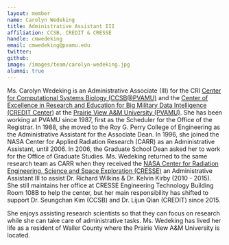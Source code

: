 ```yaml
---
layout: member
name: Carolyn Wedeking
title: Administrative Assistant III
affiliation: CCSB, CREDIT & CRESSE
handle: cmwedeking
email: cmwedeking@pvamu.edu
twitter: 
github: 
image: /images/team/carolyn-wedeking.jpg
alumni: true
---
```


Ms. Carolyn Wedeking is an Administrative Associate (III) for the CRI [Center for Computational Systems Biology (CCSB@PVAMU)]({{site.baseurl}}{{"/"}}) and the [Center of Excellence in Research and Education for Big Military Data Intelligence (CREDIT Center)](http://credit.pvamu.edu) at the [Prairie View A&M University (PVAMU)](http://www.pvamu.edu).  She has been working at PVAMU since 1987, first as the Scheduler for the Office of the Registrar. In 1988, she moved to the Roy G. Perry College of Engineering as the Administrative Assistant for the Associate Dean.  In 1996, she joined the NASA Center for Applied Radiation Research (CARR) as an Administrative Assistant, until 2006.  In 2006, the Graduate School Dean asked her to work for the Office of Graduate Studies.  Ms. Wedeking returned to the same research team as CARR when they received the [NASA Center for Radiation Engineering, Science and Space Exploration (CRESSE)](https://www.pvamu.edu/cresse/) an Administrative Assistant III to assist Dr. Richard  Wilkins & Dr. Kelvin Kirby (2010 - 2015).  She still maintains her office at CRESSE Engineering Technology Building Room 108B to help the center, but her main responsibility has shifted to support Dr. Seungchan Kim (CCSB) and Dr. Lijun Qian (CREDIT) since 2015.
 
She enjoys assisting research scientists so that they can focus on research while she can take care of administrative tasks.  Ms. Wedeking has lived her life as a resident of Waller County where the Prairie View A&M University is located. 
